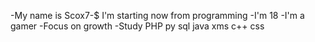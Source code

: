 -My name is Scox7-$ I'm starting now from programming
-I'm 18
-I'm a gamer 
-Focus on growth
-Study PHP py sql java xms c++ css
